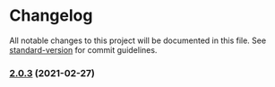 # Changelog

All notable changes to this project will be documented in this file. See [standard-version](https://github.com/conventional-changelog/standard-version) for commit guidelines.

### [2.0.3](https://github.com/HaiRongHaHA/moonlit-night/compare/v2.0.2...v2.0.3) (2021-02-27)
